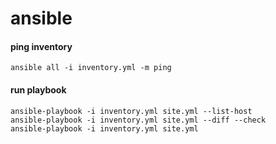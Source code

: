 # ansible


#### ping inventory
```
ansible all -i inventory.yml -m ping
```

#### run playbook
```
ansible-playbook -i inventory.yml site.yml --list-host
ansible-playbook -i inventory.yml site.yml --diff --check
ansible-playbook -i inventory.yml site.yml
```
